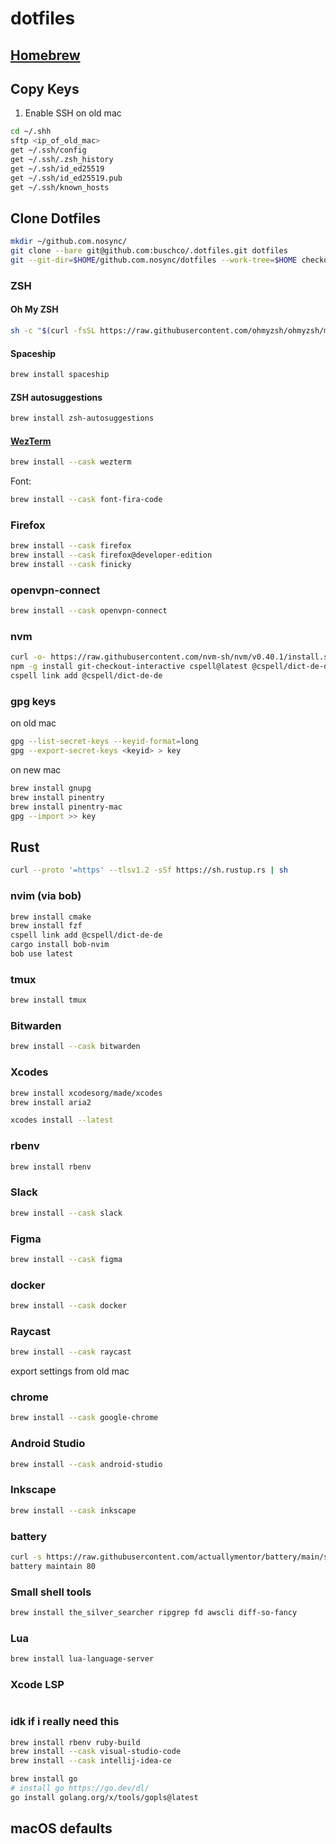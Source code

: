 # dotfiles

## [Homebrew](brew.sh)

## Copy Keys

1. Enable SSH on old mac

```sh
cd ~/.shh
sftp <ip_of_old_mac>
get ~/.ssh/config
get ~/.ssh/.zsh_history
get ~/.ssh/id_ed25519
get ~/.ssh/id_ed25519.pub
get ~/.ssh/known_hosts
```

## Clone Dotfiles

```sh
mkdir ~/github.com.nosync/
git clone --bare git@github.com:buschco/.dotfiles.git dotfiles
git --git-dir=$HOME/github.com.nosync/dotfiles --work-tree=$HOME checkout
```

### ZSH

#### Oh My ZSH

```sh
sh -c "$(curl -fsSL https://raw.githubusercontent.com/ohmyzsh/ohmyzsh/master/tools/install.sh)"
```

#### Spaceship

```sh
brew install spaceship
```

#### ZSH autosuggestions

```sh
brew install zsh-autosuggestions
```

#### [WezTerm](https://wezfurlong.org/wezterm/install/macos.html#homebrew)

```sh
brew install --cask wezterm
```

Font:

```sh
brew install --cask font-fira-code
```

### Firefox

```sh
brew install --cask firefox
brew install --cask firefox@developer-edition
brew install --cask finicky
```

### openvpn-connect

```sh
brew install --cask openvpn-connect
```

### nvm

```sh
curl -o- https://raw.githubusercontent.com/nvm-sh/nvm/v0.40.1/install.sh | bash
npm -g install git-checkout-interactive cspell@latest @cspell/dict-de-de @fsouza/prettierd @tailwindcss/language-server typescript-language-server typescript vscode-langservers-extracted yarn
cspell link add @cspell/dict-de-de

```

### gpg keys

on old mac

```sh
gpg --list-secret-keys --keyid-format=long
gpg --export-secret-keys <keyid> > key
```

on new mac

```sh
brew install gnupg
brew install pinentry
brew install pinentry-mac
gpg --import >> key
```

## Rust

```sh
curl --proto '=https' --tlsv1.2 -sSf https://sh.rustup.rs | sh
```

### nvim (via bob)

```sh
brew install cmake
brew install fzf
cspell link add @cspell/dict-de-de
cargo install bob-nvim
bob use latest
```

### tmux

```sh
brew install tmux
```

### Bitwarden

```sh
brew install --cask bitwarden
```

### Xcodes

```sh
brew install xcodesorg/made/xcodes
brew install aria2

xcodes install --latest
```

### rbenv

```sh
brew install rbenv
```

### Slack

```sh
brew install --cask slack
```

### Figma

```sh
brew install --cask figma
```

### docker

```sh
brew install --cask docker
```

### Raycast

```sh
brew install --cask raycast
```

export settings from old mac

### chrome

```sh
brew install --cask google-chrome
```

### Android Studio

```sh
brew install --cask android-studio
```

### Inkscape

```sh
brew install --cask inkscape
```

### battery

```sh
curl -s https://raw.githubusercontent.com/actuallymentor/battery/main/setup.sh | bash
battery maintain 80
```

### Small shell tools

```sh
brew install the_silver_searcher ripgrep fd awscli diff-so-fancy
```

### Lua

```sh
brew install lua-language-server
```

### Xcode LSP

```sh

```

### idk if i really need this

```sh
brew install rbenv ruby-build
brew install --cask visual-studio-code
brew install --cask intellij-idea-ce

brew install go
# install go https://go.dev/dl/
go install golang.org/x/tools/gopls@latest
```

## macOS defaults
